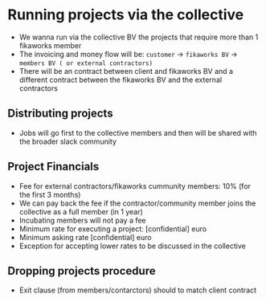 # Running projects via the collective

- We wanna run via the collective BV the projects that require more than 1 fikaworks member
- The invoicing and money flow will be: `customer` ->  `fikaworks BV` -> `members BV ( or external contractors)`
- There will be an contract between client and fikaworks BV and a different contract between the fikaworks BV and the external contractors

## Distributing projects
- Jobs will go first to the collective members and then will be shared with the broader slack community 

## Project Financials

- Fee for external contractors/fikaworks cummunity members: 10% (for the first 3 months)
- We can pay back the fee if the contractor/community member joins the collective as a full member (in 1 year)
- Incubating members will not pay a fee
- Minimum rate for executing a project: [confidential] euro
- Minimum asking rate [confidential] euro
- Exception for accepting lower rates to be discussed in the collective

## Dropping projects procedure
- Exit clause (from members/contarctors) should to match client contract
